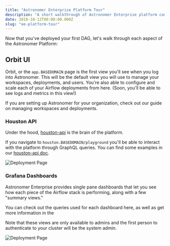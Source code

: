 ```yaml
---
title: "Astronomer Enterprise Platform Tour"
description: "A short walkthrough of Astronomer Enterprise platform components."
date: 2018-10-12T00:00:00.000Z
slug: "ee-platform-tour"
---
```


Now that you've deployed your first DAG, let's walk through each aspect of the Astronomer Platform:

## Orbit UI

Orbit, or the `app.BASEDOMAIN` page is the first view you'll see when you log into Astronomer. This will be the default view you will use to manage your workspaces, deployments, and users. You're also able to configure and scale each of your Airflow deployments from here. (Soon, you'll be able to see logs and metrics in this view!)

If you are setting up Astronomer for your organization, check out our guide on managing workspaces and deployments.

### Houston API

Under the hood, [houston-api](https://github.com/astronomer/houston-api) is the brain of the platform.

If you navigate to `houston.BASEDOMAIN/playground` you'll be able to interact with the platform through GraphQL queries. You can find some examples in our [houston-api doc](https://www.astronomer.io/docs/houston-api/).


![Deployment Page](https://assets2.astronomer.io/main/docs/ee/houston_example.png)

### Grafana Dashboards

Astronomer Enterprise provides single pane dashboards that let you see how each piece of the Airflow stack is performing, along with a few "summary views."

You can check out the queries used for each dashboard here, as well as get more information in the

Note that these views are only available to admins and the first person to authenticate to your cluster will be the system admin.

![Deployment Page](https://assets2.astronomer.io/main/docs/ee/airflow_deployment_overview.png)
